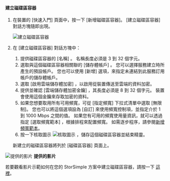<!--author=SharS last changed: 9/17/15-->

#### <a name="to-create-a-volume-container"></a>建立磁碟區容器
1. 在裝置的 [快速入門] 頁面中，按一下 [新增磁碟區容器]。 [建立磁碟區容器]  對話方塊隨即出現。
   
    ![建立磁碟區容器](./media/storsimple-create-volume-container/HCS_CreateVolumeContainerM-include.png)
2. 在 [建立磁碟區容器]  對話方塊中：
   
   1. 提供磁碟區容器的 [名稱]  。 名稱長度必須是 3 到 32 個字元。
   2. 選取與這個磁碟區容器相關聯的 [儲存體帳戶]  。 您可以選擇服務建立時所產生的預設帳戶。 您也可以使用 [新增]  選項，來指定未連結到此服務訂用帳戶的儲存體帳戶。
   3. 選取 [啟用雲端儲存體加密]  ，以啟用從裝置傳送至雲端的資料加密。
   4. 提供並確認 [雲端儲存體加密金鑰]  ，其長度必須是 8 到 32 個字元。 裝置會使用這個金鑰來存取加密的資料。
   5. 如果您想要取用所有可用頻寬，可從 [指定頻寬] 下拉式清單中選取 [無限制]。 您也可以將這個選項設為 [自訂]  來使用頻寬控制項，並指定介於 1 到 1000 Mbps 之間的值。 
      如果您有可用的頻寬使用量資訊，就可以透過指定 [選取頻寬範本] ，根據排程來配置頻寬。 如需逐步程序，請參閱[新增頻寬範本](../articles/storsimple/storsimple-manage-bandwidth-templates.md#add-a-bandwidth-template)。
   6. 按一下核取圖示  ![核取圖示](./media/storsimple-create-volume-container/HCS_CheckIcon-include.png) ，儲存這個磁碟區容器並結束精靈。 
   
   新建立的磁碟區容器將列於 [磁碟區容器]  頁面上。

![提供的影片](./media/storsimple-create-volume-container/Video_icon.png) **提供的影片**

若要觀看影片示範如何在您的 StorSimple 方案中建立磁碟區容器，請按一下 [這裡](https://azure.microsoft.com/documentation/videos/create-a-volume-container-in-your-storsimple-solution/)。

